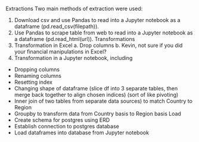 Extractions
Two main methods of extraction were used:
1.	Download csv and use Pandas to read into a Jupyter notebook as a dataframe (pd.read_csv(filepath)).
2.	Use Pandas to scrape table from web to read into a Jupyter notebook as a dataframe (pd.read_html(url)).
Transformations
1.	Transformation in Excel
a.	Drop columns
b.	Kevin, not sure if you did your financial manipulations in Excel?
2.	Transformation in a Jupyter notebook, including
-	Dropping columns
-	Renaming columns
-	Resetting index
-	Changing shape of dataframe (slice df into 3 separate tables, then merge back together to align chosen indices) (sort of like pivoting)
-	Inner join of two tables from separate data sources) to match Country to Region
-	Groupby to transform data from Country basis to Region basis
Load
-	Create schema for postgres using ERD
-	Establish connection to postgres database
-	Load dataframes into database from Jupyter notebook

